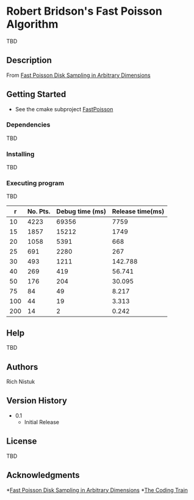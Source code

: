 # Robert Bridson's Fast Poisson Algorithm
TBD 

## Description
From [Fast Poisson Disk Sampling in Arbitrary Dimensions](https://www.cs.ubc.ca/~rbridson/docs/bridson-siggraph07-poissondisk.pdf)

## Getting Started
* See the cmake subproject [FastPoisson](FastPoisson)

### Dependencies
TBD

### Installing
TBD

### Executing program
TBD

| r | No. Pts. | Debug time (ms) | Release time(ms)|
|---|----------|-----------------|-----------------|
|10 |4223 | 69356           | 7759            |
|15|1857 | 15212           | 1749            |
|20|1058| 5391            | 668             |
|25| 691| 2280            | 267             |
|30| 493| 1211            | 142.788         |
|40|269| 419             | 56.741          |
|50| 176      | 204             | 30.095          |
|75| 84       | 49              | 8.217           |
|100| 44       | 19              | 3.313           |
|200| 14       | 2               | 0.242           |



## Help
TBD

## Authors
Rich Nistuk

## Version History
* 0.1
    * Initial Release

## License
TBD

## Acknowledgments
*[Fast Poisson Disk Sampling in Arbitrary Dimensions](https://www.cs.ubc.ca/~rbridson/docs/bridson-siggraph07-poissondisk.pdf)
*[The Coding Train](https://www.youtube.com/watch?v=flQgnCUxHlw)
